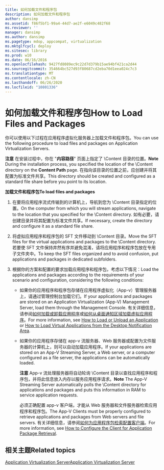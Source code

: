```yaml
---
title: 如何加载文件和程序包
description: 如何加载文件和程序包
author: dansimp
ms.assetid: f86f5bf1-99a4-44d7-ae2f-e6049c482f68
ms.reviewer: ''
manager: dansimp
ms.author: dansimp
ms.pagetype: mdop, appcompat, virtualization
ms.mktglfcycl: deploy
ms.sitesec: library
ms.prod: w10
ms.date: 06/16/2016
ms.openlocfilehash: 9427fd8089ec9c22d7d379b15ae94bf421ca2d44
ms.sourcegitcommit: 354664bc527d93f80687cd2eba70d1eea024c7c3
ms.translationtype: MT
ms.contentlocale: zh-CN
ms.lasthandoff: 06/26/2020
ms.locfileid: "10801336"
---
```

# <span data-ttu-id="7bd63-103">如何加载文件和程序包</span><span class="sxs-lookup"><span data-stu-id="7bd63-103">How to Load Files and Packages</span></span>


<span data-ttu-id="7bd63-104">你可以使用以下过程在应用程序虚拟化服务器上加载文件和程序包。</span><span class="sxs-lookup"><span data-stu-id="7bd63-104">You can use the following procedure to load files and packages on Application Virtualization Servers.</span></span>

<span data-ttu-id="7bd63-105">**注意** 在安装过程中，你在 "**内容路径**" 页面上指定了 \\Content 目录的位置。</span><span class="sxs-lookup"><span data-stu-id="7bd63-105">**Note** During the installation process, you specified the location of the \\Content directory on the **Content Path** page.</span></span> <span data-ttu-id="7bd63-106">在指向该目录的位置之前，应创建并将其配置为标准文件共享。</span><span class="sxs-lookup"><span data-stu-id="7bd63-106">This directory should be created and configured as a standard file share before you point to its location.</span></span>

 

**<span data-ttu-id="7bd63-107">加载文件和程序包</span><span class="sxs-lookup"><span data-stu-id="7bd63-107">To load files and packages</span></span>**

1.  <span data-ttu-id="7bd63-108">在要将应用程序流式传输到的计算机上，导航到您为 \\Content 目录指定的位置。</span><span class="sxs-lookup"><span data-stu-id="7bd63-108">On the computer from which you will stream applications, navigate to the location that you specified for the \\Content directory.</span></span> <span data-ttu-id="7bd63-109">如有必要，请创建目录并将其配置为标准文件共享。</span><span class="sxs-lookup"><span data-stu-id="7bd63-109">If necessary, create the directory and configure it as a standard file share.</span></span>

2.  <span data-ttu-id="7bd63-110">将虚拟应用程序和程序包的 SFT 文件移动到 \\Content 目录。</span><span class="sxs-lookup"><span data-stu-id="7bd63-110">Move the SFT files for the virtual applications and packages to the \\Content directory.</span></span> <span data-ttu-id="7bd63-111">若要使 SFT 文件保持井然有序并避免混淆，请将应用程序和程序包放在专用子文件夹中。</span><span class="sxs-lookup"><span data-stu-id="7bd63-111">To keep the SFT files organized and to avoid confusion, put applications and packages in dedicated subfolders.</span></span>

3.  <span data-ttu-id="7bd63-112">根据你的方案和配置的要求加载应用程序和程序包，考虑以下情况：</span><span class="sxs-lookup"><span data-stu-id="7bd63-112">Load the applications and packages according to the requirements of your scenario and configuration, considering the following conditions:</span></span>

    -   <span data-ttu-id="7bd63-113">如果你的应用程序和程序包存储在应用程序虚拟化（App-v）管理服务器上，请通过管理控制台加载它们。</span><span class="sxs-lookup"><span data-stu-id="7bd63-113">If your applications and packages are stored on an Application Virtualization (App-V) Management Server, load them through the Management Console.</span></span> <span data-ttu-id="7bd63-114">有关详细信息，请参阅[如何加载或卸载应用程序](how-to-load-or-unload-an-application.md)或[如何从桌面通知区域加载虚拟应用程序](how-to-load-virtual-applications-from-the-desktop-notification-area.md)。</span><span class="sxs-lookup"><span data-stu-id="7bd63-114">For more information, see [How to Load or Unload an Application](how-to-load-or-unload-an-application.md) or [How to Load Virtual Applications from the Desktop Notification Area](how-to-load-virtual-applications-from-the-desktop-notification-area.md).</span></span>

    -   <span data-ttu-id="7bd63-115">如果你的应用程序存储在 app-v 流服务器、Web 服务器或配置为文件服务器的计算机上，则可以自动加载应用程序。</span><span class="sxs-lookup"><span data-stu-id="7bd63-115">If your applications are stored on an App-V Streaming Server, a Web server, or a computer configured as a file server, the applications can be automatically loaded.</span></span>

        <span data-ttu-id="7bd63-116">**注意** App-v 流处理服务器将自动轮询 \\Content 目录以查找应用程序和程序包，并将此信息放入内存以服务应用程序请求。</span><span class="sxs-lookup"><span data-stu-id="7bd63-116">**Note** The App-V Streaming Server automatically polls the \\Content directory for applications and packages and puts this information in RAM to service application requests.</span></span>

        <span data-ttu-id="7bd63-117">必须正确配置 app-v 客户端，才能从 Web 服务器和文件服务器检索应用程序和程序包。</span><span class="sxs-lookup"><span data-stu-id="7bd63-117">The App-V Clients must be properly configured to retrieve applications and packages from Web servers and file servers.</span></span> <span data-ttu-id="7bd63-118">有关详细信息，请参阅[如何为应用程序包检索配置客户端](how-to-configure-the-client-for-application-package-retrieval.md)。</span><span class="sxs-lookup"><span data-stu-id="7bd63-118">For more information, see [How to Configure the Client for Application Package Retrieval](how-to-configure-the-client-for-application-package-retrieval.md).</span></span>

         

## <span data-ttu-id="7bd63-119">相关主题</span><span class="sxs-lookup"><span data-stu-id="7bd63-119">Related topics</span></span>


[<span data-ttu-id="7bd63-120">Application Virtualization Server</span><span class="sxs-lookup"><span data-stu-id="7bd63-120">Application Virtualization Server</span></span>](application-virtualization-server.md)

 

 





